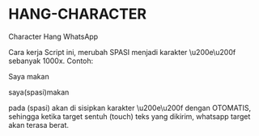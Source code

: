 # HANG-CHARACTER

Character Hang WhatsApp

Cara kerja Script ini, merubah SPASI menjadi karakter \u200e\u200f sebanyak 1000x.
Contoh:

Saya makan

saya(spasi)makan

pada (spasi) akan di sisipkan karakter \u200e\u200f dengan OTOMATIS, sehingga ketika target sentuh (touch) teks yang dikirim, whatsapp target akan
terasa berat.
